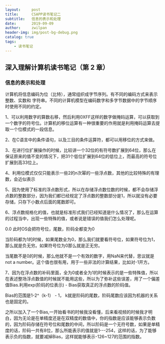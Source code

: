 ```yaml
---
layout:     post
title:      CSAPP读书笔记二
subtitle:   信息的表示和处理
date:       2019-09-09
author:     zwilpan
header-img: img/post-bg-debug.png
catalog: true
tags:
    - 读书笔记
---
```


## 深入理解计算机读书笔记（第 2 章）



### 信息的表示和处理

计算机将信息编码为位（比特），通常组织成字节序列。有不同的编码方式来表示整数、实数和
字符串。不同的计算机模型在编码数字和多字节数据中的字节顺序时使用不同的约定。

1、可以利用数字的算数右移，然后利用0XFF这样的数字做掩码运算，可以获取到一个数字的符号位。计算机的移位运算有一种很重要的作用就是利用掩码运算去提取一个位模式的一段信息。

2、在C语言中的条件语句，以及三目的条件运算符，都可以用移位的方式来做。

3、在进行位扩展操作的时候，比较讲一个32位的有符号数扩展到64位，那么在保证原来的值不变的情况下，把31个低位扩展到64位的低位上，而最高的符号位扩展到高33位上。

4、利用位模式仅仅只能表示一些2的n次幂的一些浮点数，其他的比较特殊的有理数，会近似表示

5、因为使用了标准的浮点数形式，所以在存储浮点数位数的时候，都不会存储浮点数的整数部分，因为我们都已经规定了浮点数的整数部分是1，所以就没有必要存储，只存下小数点后面的尾数即可。

6、浮点数规格化的值，也就是标准形式我们已经知道是什么情况了，那么在运算的过程当中，出现一些特殊的值，或者说是错误的值我们怎么处理呢。

0.0 此时OS会把符号位，尾数，阶码全都变为0

当阶码都为1的时候，如果尾数全为0，那么我们就要看符号位，如果符号位为1，那么就是负无穷。如果符号位为0那么就是正无穷。

当尾数不是0的时候，那么他就不是一个有效的数字，用NaN来代替，思议就是not a number。这个值也很有用，用于一些非法的计算结果，比如对-1开方。

7、因为在浮点数的补码里面，全为0或者全为1的时候表示的是一些特殊值，所以在表述整场浮点数值的时候就不能用这些，所以为了弥补这些误差，用了一个偏差值Bias.利用exp(阶码的位表示) - Bias获取真正的浮点数的阶码值。

Bias的范围是1-2^（k-1） - 1， k就是阶码的尾数，阶码尾数应该因为机器的关系也是固定的。

之所以加入了一个Bias,一开始看书的时候我没看懂，后来看视频的时候我才明白，因为无论是在单精度还是在双精度的数值中，你的指数是应该能够表示负数的，因为阶码存储在符号位和尾数的中间，所以阶码是一个无符号数，如果是单精度的话，阶码一共有8位，那么所能表示的值就是1---254，这样的话，为了能够表示负的指数，就要减掉Bias，这样就能够表示-126~127的范围的指数。
